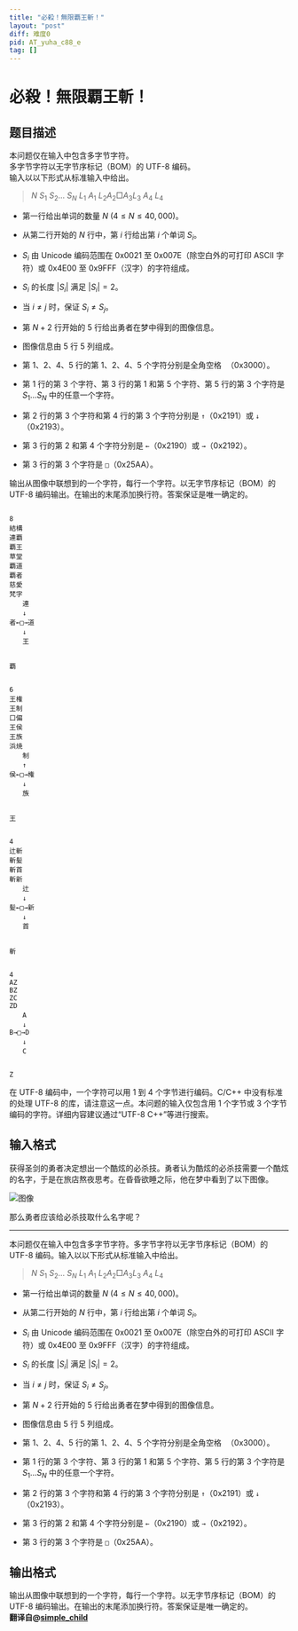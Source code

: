 ```yaml
---
title: "必殺！無限覇王斬！"
layout: "post"
diff: 难度0
pid: AT_yuha_c88_e
tag: []
---
```


# 必殺！無限覇王斬！

## 题目描述

[problemUrl]: https://atcoder.jp/contests/yuha-c88/tasks/yuha_c88_e

本问题仅在输入中包含多字节字符。  
多字节字符以无字节序标记（BOM）的 UTF-8 编码。  
输入以以下形式从标准输入中给出。

> $N$ $S_1$ $S_2$... $S_N$ $L_1$ $A_1$ $L_2A_2□A_3L_3$ $A_4$ $L_4$

- 第一行给出单词的数量 $N\ (4\leq N\leq40,000)$。
- 从第二行开始的 $N$ 行中，第 $i$ 行给出第 $i$ 个单词 $S_i$。
- $S_i$ 由 Unicode 编码范围在 0x0021 至 0x007E（除空白外的可打印 ASCII 字符）或 0x4E00 至 0x9FFF（汉字）的字符组成。
- $S_i$ 的长度 $|S_i|$ 满足 $|S_i| = 2$。
- 当 $i\neq j$ 时，保证 $S_i\neq S_j$。

- 第 $N + 2$ 行开始的 5 行给出勇者在梦中得到的图像信息。
- 图像信息由 5 行 5 列组成。
- 第 1、2、4、5 行的第 1、2、4、5 个字符分别是全角空格 `　`（0x3000）。
- 第 1 行的第 3 个字符、第 3 行的第 1 和第 5 个字符、第 5 行的第 3 个字符是 $S_1...S_N$ 中的任意一个字符。
- 第 2 行的第 3 个字符和第 4 行的第 3 个字符分别是 `↑`（0x2191）或 `↓`（0x2193）。
- 第 3 行的第 2 和第 4 个字符分别是 `←`（0x2190）或 `→`（0x2192）。
- 第 3 行的第 3 个字符是 `□`（0x25AA）。

输出从图像中联想到的一个字符，每行一个字符。以无字节序标记（BOM）的 UTF-8 编码输出。在输出的末尾添加换行符。答案保证是唯一确定的。

```

8
結構
連覇
覇王
草堂
覇道
覇者
慈愛
梵字
　　連　　
　　↓　　
者←□→道
　　↓　　
　　王　　
```

```

覇
```

```

6
王権
王制
口偏
王侯
王族
浜焼
　　制　　
　　↑　　
侯←□→権
　　↓　　
　　族　　
```

```

王
```

```

4
辻斬
斬髪
斬首
斬新
　　辻　　
　　↓　　
髪←□→新
　　↓　　
　　首　　
```

```

斬
```

```

4
AZ
BZ
ZC
ZD
　　A　　
　　↓　　
B→□→D
　　↓　　
　　C　　
```

```

Z
```

在 UTF-8 编码中，一个字符可以用 1 到 4 个字节进行编码。C/C++ 中没有标准的处理 UTF-8 的库，请注意这一点。本问题的输入仅包含用 1 个字节或 3 个字节编码的字符。详细内容建议通过“UTF-8 C++”等进行搜索。

## 输入格式

获得圣剑的勇者决定想出一个酷炫的必杀技。勇者认为酷炫的必杀技需要一个酷炫的名字，于是在旅店熬夜思考。在昏昏欲睡之际，他在梦中看到了以下图像。

![](https://cdn.luogu.com.cn/upload/vjudge_pic/AT_yuha_c88_e/576bc9d622ec21de1a983af3a7762eb8a0268931.png)图像

那么勇者应该给必杀技取什么名字呢？

- - - - - -

本问题仅在输入中包含多字节字符。多字节字符以无字节序标记（BOM）的 UTF-8 编码。输入以以下形式从标准输入中给出。

> $N$ $S_1$ $S_2$... $S_N$ $L_1$ $A_1$ $L_2A_2□A_3L_3$ $A_4$ $L_4$

- 第一行给出单词的数量 $N\ (4\leq N\leq40,000)$。
- 从第二行开始的 $N$ 行中，第 $i$ 行给出第 $i$ 个单词 $S_i$。
- $S_i$ 由 Unicode 编码范围在 0x0021 至 0x007E（除空白外的可打印 ASCII 字符）或 0x4E00 至 0x9FFF（汉字）的字符组成。
- $S_i$ 的长度 $|S_i|$ 满足 $|S_i| = 2$。
- 当 $i\neq j$ 时，保证 $S_i\neq S_j$。

- 第 $N + 2$ 行开始的 5 行给出勇者在梦中得到的图像信息。
- 图像信息由 5 行 5 列组成。
- 第 1、2、4、5 行的第 1、2、4、5 个字符分别是全角空格 `　`（0x3000）。
- 第 1 行的第 3 个字符、第 3 行的第 1 和第 5 个字符、第 5 行的第 3 个字符是 $S_1...S_N$ 中的任意一个字符。
- 第 2 行的第 3 个字符和第 4 行的第 3 个字符分别是 `↑`（0x2191）或 `↓`（0x2193）。
- 第 3 行的第 2 和第 4 个字符分别是 `←`（0x2190）或 `→`（0x2192）。
- 第 3 行的第 3 个字符是 `□`（0x25AA）。

## 输出格式

输出从图像中联想到的一个字符，每行一个字符。以无字节序标记（BOM）的 UTF-8 编码输出。在输出的末尾添加换行符。答案保证是唯一确定的。  
**翻译自@[simple_child](https://www.luogu.com.cn/user/893544)**

